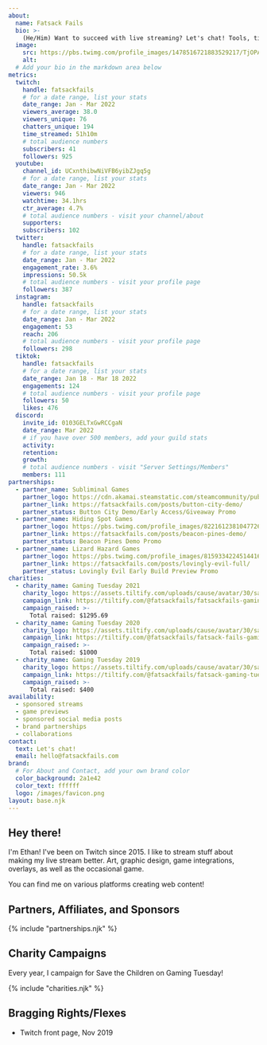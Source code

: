 ```yaml
---
about:
  name: Fatsack Fails
  bio: >-
    (He/Him) Want to succeed with live streaming? Let's chat! Tools, tips, resources and consulting. Fan of TTRPG, weird music, & web dev.
  image:
    src: https://pbs.twimg.com/profile_images/1478516721883529217/TjOPABi7_400x400.jpg
    alt: 
  # Add your bio in the markdown area below
metrics:
  twitch:
    handle: fatsackfails
    # for a date range, list your stats
    date_range: Jan - Mar 2022
    viewers_average: 38.0
    viewers_unique: 76
    chatters_unique: 194
    time_streamed: 51h10m
    # total audience numbers
    subscribers: 41
    followers: 925
  youtube:
    channel_id: UCxnthibwNiVFB6yibZJgq5g
    # for a date range, list your stats
    date_range: Jan - Mar 2022
    viewers: 946
    watchtime: 34.1hrs
    ctr_average: 4.7%
    # total audience numbers - visit your channel/about
    supporters: 
    subscribers: 102
  twitter:
    handle: fatsackfails
    # for a date range, list your stats
    date_range: Jan - Mar 2022
    engagement_rate: 3.6%
    impressions: 50.5k
    # total audience numbers - visit your profile page
    followers: 387
  instagram:
    handle: fatsackfails
    # for a date range, list your stats
    date_range: Jan - Mar 2022
    engagement: 53
    reach: 206
    # total audience numbers - visit your profile page
    followers: 298
  tiktok:
    handle: fatsackfails
    # for a date range, list your stats
    date_range: Jan 18 - Mar 18 2022
    engagements: 124
    # total audience numbers - visit your profile page
    followers: 50
    likes: 476
  discord:
    invite_id: 0103GELTxGwRCCgaN
    date_range: Mar 2022
    # if you have over 500 members, add your guild stats
    activity: 
    retention: 
    growth: 
    # total audience numbers - visit "Server Settings/Members"
    members: 111
partnerships:
  - partner_name: Subliminal Games
    partner_logo: https://cdn.akamai.steamstatic.com/steamcommunity/public/images/avatars/12/1264644fecd3d89f083b4139372466bf8967ea01_full.jpg
    partner_link: https://fatsackfails.com/posts/button-city-demo/
    partner_status: Button City Demo/Early Access/Giveaway Promo
  - partner_name: Hiding Spot Games
    partner_logo: https://pbs.twimg.com/profile_images/822161238104772608/vTrHJC6d_400x400.jpg
    partner_link: https://fatsackfails.com/posts/beacon-pines-demo/
    partner_status: Beacon Pines Demo Promo
  - partner_name: Lizard Hazard Games
    partner_logo: https://pbs.twimg.com/profile_images/815933422451441664/B-VqP0hP_400x400.jpg
    partner_link: https://fatsackfails.com/posts/lovingly-evil-full/
    partner_status: Lovingly Evil Early Build Preview Promo
charities:
  - charity_name: Gaming Tuesday 2021
    charity_logo: https://assets.tiltify.com/uploads/cause/avatar/30/save-the-children-icon-132x132.jpg
    campaign_link: https://tiltify.com/@fatsackfails/fatsackfails-gaming-tuesday-2021
    campaign_raised: >-
      Total raised: $1295.69
  - charity_name: Gaming Tuesday 2020
    charity_logo: https://assets.tiltify.com/uploads/cause/avatar/30/save-the-children-icon-132x132.jpg
    campaign_link: https://tiltify.com/@fatsackfails/fatsack-fails-gaming-tuesday-2020
    campaign_raised: >-
      Total raised: $1000
  - charity_name: Gaming Tuesday 2019
    charity_logo: https://assets.tiltify.com/uploads/cause/avatar/30/save-the-children-icon-132x132.jpg
    campaign_link: https://tiltify.com/@fatsackfails/fatsack-gaming-tuesday-2019
    campaign_raised: >-
      Total raised: $400
availability:
  - sponsored streams
  - game previews
  - sponsored social media posts
  - brand partnerships
  - collaborations
contact:
  text: Let's chat!
  email: hello@fatsackfails.com
brand:
  # For About and Contact, add your own brand color
  color_background: 2a1e42
  color_text: ffffff
  logo: /images/favicon.png
layout: base.njk
---
```


<!-- What are interests? What is your game focus? What are you currently playing? -->
## Hey there!

I'm Ethan! I've been on Twitch since 2015. I like to stream stuff about making my live stream better. Art, graphic design, game integrations, overlays, as well as the occasional game.

You can find me on various platforms creating web content!

<!-- Do you have current or past partners? Keep this section to feature them. -->
## Partners, Affiliates, and Sponsors

{% include "partnerships.njk" %}

<!-- Feature the charities you've campaigned for -->
## Charity Campaigns

Every year, I campaign for Save the Children on Gaming Tuesday!

{% include "charities.njk" %}

<!-- Got anything else to talk about? Include it here. For example, what are some of your accolades/achievements. -->
## Bragging Rights/Flexes

- Twitch front page, Nov 2019
